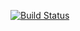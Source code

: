 [![Build Status](https://secure.travis-ci.org/lenorris/veggie.png)](http://travis-ci.org/lenorris/veggie)

